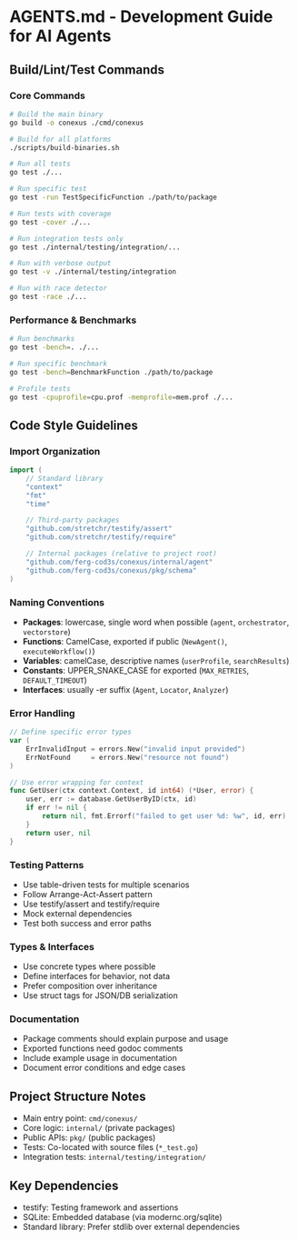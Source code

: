 # AGENTS.md - Development Guide for AI Agents

## Build/Lint/Test Commands

### Core Commands
```bash
# Build the main binary
go build -o conexus ./cmd/conexus

# Build for all platforms
./scripts/build-binaries.sh

# Run all tests
go test ./...

# Run specific test
go test -run TestSpecificFunction ./path/to/package

# Run tests with coverage
go test -cover ./...

# Run integration tests only
go test ./internal/testing/integration/...

# Run with verbose output
go test -v ./internal/testing/integration

# Run with race detector
go test -race ./...
```

### Performance & Benchmarks
```bash
# Run benchmarks
go test -bench=. ./...

# Run specific benchmark
go test -bench=BenchmarkFunction ./path/to/package

# Profile tests
go test -cpuprofile=cpu.prof -memprofile=mem.prof ./...
```

## Code Style Guidelines

### Import Organization
```go
import (
    // Standard library
    "context"
    "fmt"
    "time"

    // Third-party packages
    "github.com/stretchr/testify/assert"
    "github.com/stretchr/testify/require"

    // Internal packages (relative to project root)
    "github.com/ferg-cod3s/conexus/internal/agent"
    "github.com/ferg-cod3s/conexus/pkg/schema"
)
```

### Naming Conventions
- **Packages**: lowercase, single word when possible (`agent`, `orchestrator`, `vectorstore`)
- **Functions**: CamelCase, exported if public (`NewAgent()`, `executeWorkflow()`)
- **Variables**: camelCase, descriptive names (`userProfile`, `searchResults`)
- **Constants**: UPPER_SNAKE_CASE for exported (`MAX_RETRIES`, `DEFAULT_TIMEOUT`)
- **Interfaces**: usually -er suffix (`Agent`, `Locator`, `Analyzer`)

### Error Handling
```go
// Define specific error types
var (
    ErrInvalidInput = errors.New("invalid input provided")
    ErrNotFound     = errors.New("resource not found")
)

// Use error wrapping for context
func GetUser(ctx context.Context, id int64) (*User, error) {
    user, err := database.GetUserByID(ctx, id)
    if err != nil {
        return nil, fmt.Errorf("failed to get user %d: %w", id, err)
    }
    return user, nil
}
```

### Testing Patterns
- Use table-driven tests for multiple scenarios
- Follow Arrange-Act-Assert pattern
- Use testify/assert and testify/require
- Mock external dependencies
- Test both success and error paths

### Types & Interfaces
- Use concrete types where possible
- Define interfaces for behavior, not data
- Prefer composition over inheritance
- Use struct tags for JSON/DB serialization

### Documentation
- Package comments should explain purpose and usage
- Exported functions need godoc comments
- Include example usage in documentation
- Document error conditions and edge cases

## Project Structure Notes
- Main entry point: `cmd/conexus/`
- Core logic: `internal/` (private packages)
- Public APIs: `pkg/` (public packages)
- Tests: Co-located with source files (`*_test.go`)
- Integration tests: `internal/testing/integration/`

## Key Dependencies
- testify: Testing framework and assertions
- SQLite: Embedded database (via modernc.org/sqlite)
- Standard library: Prefer stdlib over external dependencies
